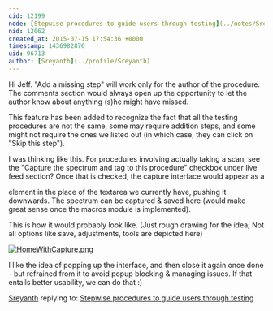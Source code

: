```yaml
---
cid: 12199
node: [Stepwise procedures to guide users through testing](../notes/Sreyanth/07-14-2015/stepwise-procedures-to-guide-users-through-testing)
nid: 12062
created_at: 2015-07-15 17:54:36 +0000
timestamp: 1436982876
uid: 96713
author: [Sreyanth](../profile/Sreyanth)
---
```


Hi Jeff. "Add a missing step" will work only for the author of the procedure. The comments section would always open up the opportunity to let the author know about anything (s)he might have missed.

This feature has been added to recognize the fact that all the testing procedures are not the same, some may require addition steps, and some might not require the ones we listed out (in which case, they can click on "Skip this step").

I was thinking like this. For procedures involving actually taking a scan, see the "Capture the spectrum and tag to this procedure" checkbox under live feed section? Once that is checked, the capture interface would appear as a <div> element in the place of the textarea we currently have, pushing it downwards. The spectrum can be captured & saved here (would make great sense once the macros module is implemented).

This is how it would probably look like. (Just rough drawing for the idea; Not all options like save, adjustments, tools are depicted here)

[![HomeWithCapture.png](https://i.publiclab.org/system/images/photos/000/010/697/original/HomeWithCapture.png)](https://i.publiclab.org/system/images/photos/000/010/697/original/HomeWithCapture.png)

I like the idea of popping up the interface, and then close it again once done - but refrained from it to avoid popup blocking & managing issues. If that entails better usability, we can do that :)

[Sreyanth](../profile/Sreyanth) replying to: [Stepwise procedures to guide users through testing](../notes/Sreyanth/07-14-2015/stepwise-procedures-to-guide-users-through-testing)

